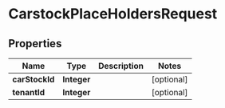 

# CarstockPlaceHoldersRequest


## Properties

| Name | Type | Description | Notes |
|------------ | ------------- | ------------- | -------------|
|**carStockId** | **Integer** |  |  [optional] |
|**tenantId** | **Integer** |  |  [optional] |



